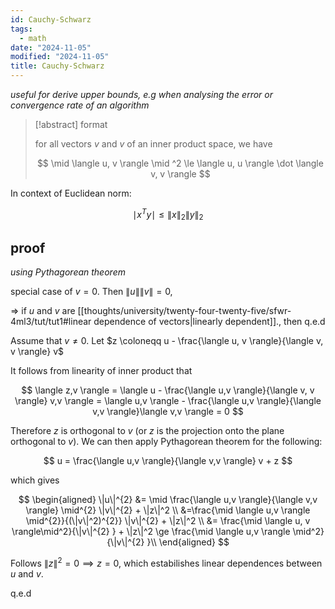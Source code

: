 ```yaml
---
id: Cauchy-Schwarz
tags:
  - math
date: "2024-11-05"
modified: "2024-11-05"
title: Cauchy-Schwarz
---
```


_useful for derive upper bounds, e.g when analysing the error or convergence rate of an algorithm_

> [!abstract] format
>
> for all vectors $v$ and $v$ of an inner product space, we have
>
> $$
> \mid \langle u, v \rangle \mid ^2 \le \langle u, u \rangle \dot \langle v, v \rangle
> $$

In context of Euclidean norm:

$$
\mid x^T y \mid  \le \|x\|_2 \|y\|_2
$$

## proof

_using Pythagorean theorem_

special case of $v=0$. Then $\|u\|\|v\| =0$,

=> if $u$ and $v$ are [[thoughts/university/twenty-four-twenty-five/sfwr-4ml3/tut/tut1#linear dependence of vectors|linearly dependent]]., then q.e.d

Assume that $v \neq 0$. Let $z \coloneqq u - \frac{\langle u, v \rangle}{\langle v, v \rangle} v$

It follows from linearity of inner product that

$$
\langle z,v \rangle = \langle u - \frac{\langle u,v \rangle}{\langle v, v \rangle} v,v \rangle = \langle u,v \rangle - \frac{\langle u,v \rangle}{\langle v,v \rangle}\langle v,v \rangle = 0
$$

Therefore $z$ is orthogonal to $v$ (or $z$ is the projection onto the plane orthogonal to $v$). We can then apply Pythagorean theorem for the following:

$$
u = \frac{\langle u,v \rangle}{\langle v,v \rangle} v + z
$$

which gives

$$
\begin{aligned}
\|u\|^{2} &= \mid \frac{\langle u,v \rangle}{\langle v,v \rangle} \mid^{2} \|v\|^{2} + \|z\|^2 \\
&=\frac{\mid \langle u,v \rangle \mid^{2}}{(\|v\|^2)^{2}} \|v\|^{2} + \|z\|^2 \\
&= \frac{\mid \langle u, v \rangle\mid^2}{\|v\|^{2} } + \|z\|^2 \ge \frac{\mid \langle u,v \rangle \mid^2}{\|v\|^{2} }\\
\end{aligned}
$$

Follows $\|z\|^{2}=0 \implies z=0$, which estabilishes linear dependences between $u$ and $v$.

q.e.d
